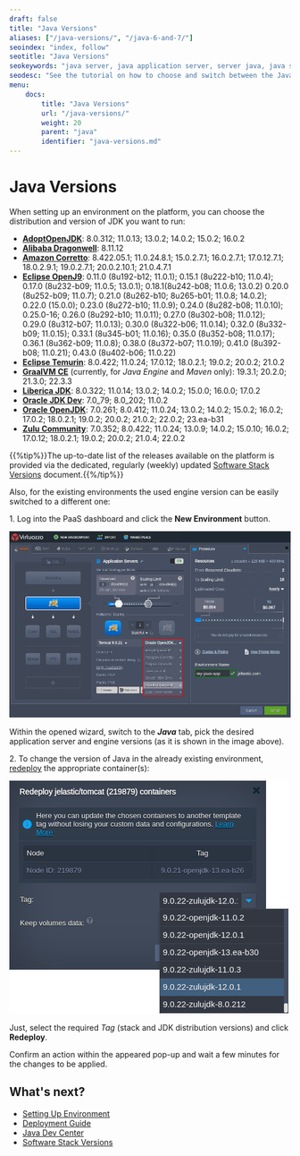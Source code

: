 ```yaml
---
draft: false
title: "Java Versions"
aliases: ["/java-versions/", "/java-6-and-7/"]
seoindex: "index, follow"
seotitle: "Java Versions"
seokeywords: "java server, java application server, server java, java server tutorial, application server java, java version, jdk version, use java, java, get java, openjdk, openj9, openjdk versions, openj9 versions"
seodesc: "See the tutorial on how to choose and switch between the Java versions you want to run in your Java application server."
menu:
    docs:
        title: "Java Versions"
        url: "/java-versions/"
        weight: 20
        parent: "java"
        identifier: "java-versions.md"
---
```


# Java Versions

When setting up an environment on the platform, you can choose the distribution and version of JDK you want to run:

* **[AdoptOpenJDK](https://adoptopenjdk.net/)**: 8.0.312; 11.0.13; 13.0.2; 14.0.2; 15.0.2; 16.0.2
* **[Alibaba Dragonwell](https://dragonwell-jdk.io/)**: 8.11.12
* **[Amazon Corretto](https://aws.amazon.com/corretto/)**: 8.422.05.1; 11.0.24.8.1; 15.0.2.7.1; 16.0.2.7.1; 17.0.12.7.1; 18.0.2.9.1; 19.0.2.7.1; 20.0.2.10.1; 21.0.4.7.1
* **[Eclipse OpenJ9](https://www.eclipse.org/openj9/)**: 0.11.0 (8u192-b12; 11.0.1); 0.15.1 (8u222-b10; 11.0.4); 0.17.0 (8u232-b09; 11.0.5; 13.0.1); 0.18.1(8u242-b08; 11.0.6; 13.0.2) 0.20.0 (8u252-b09; 11.0.7); 0.21.0 (8u262-b10; 8u265-b01; 11.0.8; 14.0.2); 0.22.0 (15.0.0); 0.23.0 (8u272-b10; 11.0.9); 0.24.0 (8u282-b08; 11.0.10); 0.25.0-16; 0.26.0 (8u292-b10; 11.0.11); 0.27.0 (8u302-b08; 11.0.12); 0.29.0 (8u312-b07; 11.0.13); 0.30.0 (8u322-b06; 11.0.14); 0.32.0 (8u332-b09; 11.0.15); 0.33.1 (8u345-b01; 11.0.16); 0.35.0 (8u352-b08; 11.0.17); 0.36.1 (8u362-b09; 11.0.8); 0.38.0 (8u372-b07; 11.0.19); 0.41.0 (8u392-b08; 11.0.21); 0.43.0 (8u402-b06; 11.0.22)
* **[Eclipse Temurin](https://projects.eclipse.org/projects/adoptium.temurin)**: 8.0.422; 11.0.24; 17.0.12; 18.0.2.1; 19.0.2; 20.0.2; 21.0.2
* **[GraalVM CE](https://www.graalvm.org/)** (currently, for *Java Engine* and *Maven* only): 19.3.1; 20.2.0; 21.3.0; 22.3.3
* **[Liberica JDK](https://bell-sw.com/)**: 8.0.322; 11.0.14; 13.0.2; 14.0.2; 15.0.0; 16.0.0; 17.0.2
* **[Oracle JDK Dev](https://www.oracle.com/technetwork/java/javase/downloads/index.html)**: 7.0_79; 8.0_202; 11.0.2
* **[Oracle OpenJDK](http://jdk.java.net/)**: 7.0.261; 8.0.412; 11.0.24; 13.0.2; 14.0.2; 15.0.2; 16.0.2; 17.0.2; 18.0.2.1; 19.0.2; 20.0.2; 21.0.2; 22.0.2; 23.ea-b31
* **[Zulu Community](https://www.azul.com/downloads/zulu/)**: 7.0.352; 8.0.422; 11.0.24; 13.0.9; 14.0.2; 15.0.10; 16.0.2; 17.0.12; 18.0.2.1; 19.0.2; 20.0.2; 21.0.4; 22.0.2

{{%tip%}}The up-to-date list of the releases available on the platform is provided via the dedicated, regularly (weekly) updated [Software Stack Versions](/software-stacks-versions/#engines) document.{{%/tip%}}

Also, for the existing environments the used engine version can be easily switched to a different one:

1\. Log into the PaaS dashboard and click the **New Environment** button.

![new Java environment](01-java-new-environment.png)

Within the opened wizard, switch to the ***Java*** tab, pick the desired application server and engine versions (as it is shown in the image above).

2\. To change the version of Java in the already existing environment, [redeploy](/container-redeploy/) the appropriate container(s):

![redeploy Java version](02-redeploy-java-version.png)

Just, select the required *Tag* (stack and JDK distribution versions) and click **Redeploy**.

Confirm an action within the appeared pop-up and wait a few minutes for the changes to be applied.


## What's next?

* [Setting Up Environment](/setting-up-environment/)
* [Deployment Guide](/deployment-guide/)
* [Java Dev Center](/java-center/)
* [Software Stack Versions](/software-stacks-versions/)